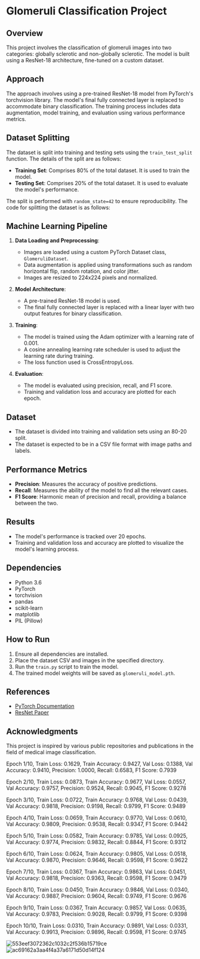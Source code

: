 # Glomeruli Classification Project

## Overview
This project involves the classification of glomeruli images into two categories: globally sclerotic and non-globally sclerotic. The model is built using a ResNet-18 architecture, fine-tuned on a custom dataset.

## Approach
The approach involves using a pre-trained ResNet-18 model from PyTorch's torchvision library. The model's final fully connected layer is replaced to accommodate binary classification. The training process includes data augmentation, model training, and evaluation using various performance metrics.

## Dataset Splitting
The dataset is split into training and testing sets using the `train_test_split` function. The details of the split are as follows:

- **Training Set**: Comprises 80% of the total dataset. It is used to train the model.
- **Testing Set**: Comprises 20% of the total dataset. It is used to evaluate the model's performance.

The split is performed with `random_state=42` to ensure reproducibility. The code for splitting the dataset is as follows:

## Machine Learning Pipeline
1. **Data Loading and Preprocessing**:
   - Images are loaded using a custom PyTorch Dataset class, `GlomeruliDataset`.
   - Data augmentation is applied using transformations such as random horizontal flip, random rotation, and color jitter.
   - Images are resized to 224x224 pixels and normalized.

2. **Model Architecture**:
   - A pre-trained ResNet-18 model is used.
   - The final fully connected layer is replaced with a linear layer with two output features for binary classification.

3. **Training**:
   - The model is trained using the Adam optimizer with a learning rate of 0.001.
   - A cosine annealing learning rate scheduler is used to adjust the learning rate during training.
   - The loss function used is CrossEntropyLoss.

4. **Evaluation**:
   - The model is evaluated using precision, recall, and F1 score.
   - Training and validation loss and accuracy are plotted for each epoch.

## Dataset
- The dataset is divided into training and validation sets using an 80-20 split.
- The dataset is expected to be in a CSV file format with image paths and labels.

## Performance Metrics
- **Precision**: Measures the accuracy of positive predictions.
- **Recall**: Measures the ability of the model to find all the relevant cases.
- **F1 Score**: Harmonic mean of precision and recall, providing a balance between the two.

## Results
- The model's performance is tracked over 20 epochs.
- Training and validation loss and accuracy are plotted to visualize the model's learning process.

## Dependencies
- Python 3.6
- PyTorch
- torchvision
- pandas
- scikit-learn
- matplotlib
- PIL (Pillow)

## How to Run
1. Ensure all dependencies are installed.
2. Place the dataset CSV and images in the specified directory.
3. Run the `train.py` script to train the model.
4. The trained model weights will be saved as `glomeruli_model.pth`.

## References
- [PyTorch Documentation](https://pytorch.org/docs/stable/index.html)
- [ResNet Paper](https://arxiv.org/abs/1512.03385)

## Acknowledgments
This project is inspired by various public repositories and publications in the field of medical image classification.

Epoch 1/10, Train Loss: 0.1629, Train Accuracy: 0.9427, Val Loss: 0.1388, Val Accuracy: 0.9410, Precision: 1.0000, Recall: 0.6583, F1 Score: 0.7939

Epoch 2/10, Train Loss: 0.0873, Train Accuracy: 0.9677, Val Loss: 0.0557, Val Accuracy: 0.9757, Precision: 0.9524, Recall: 0.9045, F1 Score: 0.9278

Epoch 3/10, Train Loss: 0.0722, Train Accuracy: 0.9768, Val Loss: 0.0439, Val Accuracy: 0.9818, Precision: 0.9198, Recall: 0.9799, F1 Score: 0.9489

Epoch 4/10, Train Loss: 0.0659, Train Accuracy: 0.9770, Val Loss: 0.0610, Val Accuracy: 0.9809, Precision: 0.9538, Recall: 0.9347, F1 Score: 0.9442

Epoch 5/10, Train Loss: 0.0582, Train Accuracy: 0.9785, Val Loss: 0.0925, Val Accuracy: 0.9774, Precision: 0.9832, Recall: 0.8844, F1 Score: 0.9312

Epoch 6/10, Train Loss: 0.0624, Train Accuracy: 0.9805, Val Loss: 0.0518, Val Accuracy: 0.9870, Precision: 0.9646, Recall: 0.9598, F1 Score: 0.9622

Epoch 7/10, Train Loss: 0.0367, Train Accuracy: 0.9863, Val Loss: 0.0451, Val Accuracy: 0.9818, Precision: 0.9363, Recall: 0.9598, F1 Score: 0.9479

Epoch 8/10, Train Loss: 0.0450, Train Accuracy: 0.9846, Val Loss: 0.0340, Val Accuracy: 0.9887, Precision: 0.9604, Recall: 0.9749, F1 Score: 0.9676

Epoch 9/10, Train Loss: 0.0367, Train Accuracy: 0.9857, Val Loss: 0.0635, Val Accuracy: 0.9783, Precision: 0.9028, Recall: 0.9799, F1 Score: 0.9398

Epoch 10/10, Train Loss: 0.0310, Train Accuracy: 0.9891, Val Loss: 0.0331, Val Accuracy: 0.9913, Precision: 0.9896, Recall: 0.9598, F1 Score: 0.9745

![553eef3072362c1032c2f536b15719ce](https://github.com/user-attachments/assets/ad40090a-8809-4dd8-a781-3fdc9e1ac14c)
![ac69162a3aa4f4a37a6171d50d14f124](https://github.com/user-attachments/assets/2837664c-e6ae-438c-85c0-9a1fb4ed16fe)


